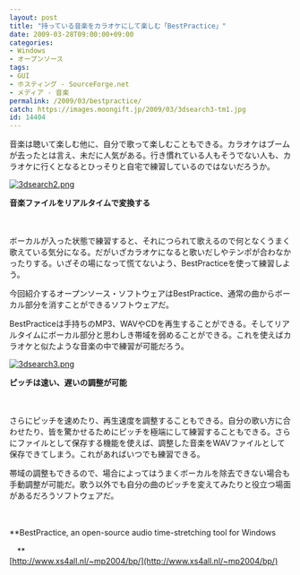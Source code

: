 ```yaml
---
layout: post
title: "持っている音楽をカラオケにして楽しむ「BestPractice」"
date: 2009-03-28T09:00:00+09:00
categories:
- Windows
- オープンソース
tags: 
- GUI
- ホスティング - SourceForge.net
- メディア - 音楽
permalink: /2009/03/bestpractice/
catch: https://images.moongift.jp/2009/03/3dsearch3-tm1.jpg
id: 14404
---
```

音楽は聴いて楽しむ他に、自分で歌って楽しむこともできる。カラオケはブームが去ったとは言え、未だに人気がある。行き慣れている人もそうでない人も、カラオケに行くとなるとひっそりと自宅で練習しているのではないだろうか。

  

[![3dsearch2.png](https://images.moongift.jp/2009/03/3dsearch2-tm2.jpg)](https://images.moongift.jp/2009/03/3dsearch25.png)  
  
**音楽ファイルをリアルタイムで変換する**

  

　

  

ボーカルが入った状態で練習すると、それにつられて歌えるので何となくうまく歌えている気分になる。だがいざカラオケになると歌いだしやテンポが合わなかったりする。いざその場になって慌てないよう、BestPracticeを使って練習しよう。

  

今回紹介するオープンソース・ソフトウェアはBestPractice、通常の曲からボーカル部分を消すことができるソフトウェアだ。

  
<!--more-->

BestPracticeは手持ちのMP3、WAVやCDを再生することができる。そしてリアルタイムにボーカル部分と思わしき帯域を弱めることができる。これを使えばカラオケと似たような音楽の中で練習が可能だろう。

  

[![3dsearch3.png](https://images.moongift.jp/2009/03/3dsearch3-tm1.jpg)](https://images.moongift.jp/2009/03/3dsearch31.png)  
  
**ピッチは速い、遅いの調整が可能**

  

　

  

さらにピッチを速めたり、再生速度を調整することもできる。自分の歌い方に合わせたり、皆を驚かせるためにピッチを極端にして練習することもできる。さらにファイルとして保存する機能を使えば、調整した音楽をWAVファイルとして保存できてしまう。これがあればいつでも練習できる。

  

帯域の調整もできるので、場合によってはうまくボーカルを除去できない場合も手動調整が可能だ。歌う以外でも自分の曲のピッチを変えてみたりと役立つ場面があるだろうソフトウェアだ。

  

　

  

**BestPractice, an open-source audio time-stretching tool for Windows  
  
　**  
  [http://www.xs4all.nl/~mp2004/bp/](http://www.xs4all.nl/~mp2004/bp/)

  
